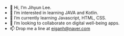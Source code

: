 - 👋 Hi, I’m Jihyun Lee.
- 👀 I’m interested in learning JAVA and Kotlin.
- 🌱 I’m currently learning Javascript, HTML, CSS.
- 💞️ I’m looking to collaborate on digital well-being apps.
- 📫 Drop me a line at eiganh@naver.com

<!---
Juhyun1122/Juhyun1122 is a ✨ special ✨ repository because its `README.md` (this file) appears on your GitHub profile.
You can click the Preview link to take a look at your changes.
--->
